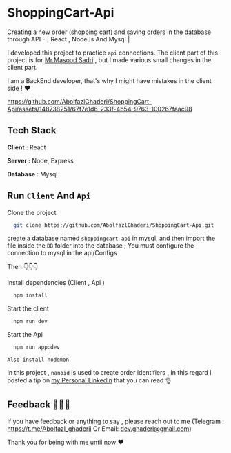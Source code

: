 # ShoppingCart-Api
Creating a new order (shopping cart) and saving orders in the database through API - | React , NodeJs And Mysql |

I developed this project to practice `api` connections.
 The client part of this project is for  [Mr.Masood Sadri](https://youtu.be/kgw0ix0AUBA?si=3-fd2Z18fuQxhnkI) , but I made various small changes in the client part.

 I am a BackEnd developer, that's why I might have mistakes in the client side ! ❤️




https://github.com/AbolfazlGhaderi/ShoppingCart-Api/assets/148738251/67f7e1d6-233f-4b54-9763-100267faac98



## Tech Stack 

**Client :** React 

**Server :** Node, Express

**Database :** Mysql

## Run `Client` And `Api`

Clone the project

```bash
  git clone https://github.com/AbolfazlGhaderi/ShoppingCart-Api.git
```

create a database named `shoppingcart-api` in mysql, and then import the file inside the ` DB ` folder into the database ;
You must configure the connection to mysql in the api/Configs

Then 👇👇👇


Install dependencies (Client , Api )

```bash
  npm install 
```

Start the client

```bash
  npm run dev
```
Start the Api

```bash
  npm run app:dev
```
`Also install nodemon`

In this project , ` nanoid ` is used to create order identifiers ,
In this regard I posted a tip on [my Personal LinkedIn](https://www.linkedin.com/posts/abolfazl-ghaderi-04769a290_nodejs-nanoid-js-activity-7138831022237945856-xBcn?utm_source=share&utm_medium=member_android) that you can read 👌

## Feedback 🧑🏼‍💻

If you have feedback or anything to say , please reach out to me (Telegram : https://t.me/Abolfazl_ghaderii Or Email: dev.ghaderi@gmail.com) 

Thank you for being with me until now ❤️

